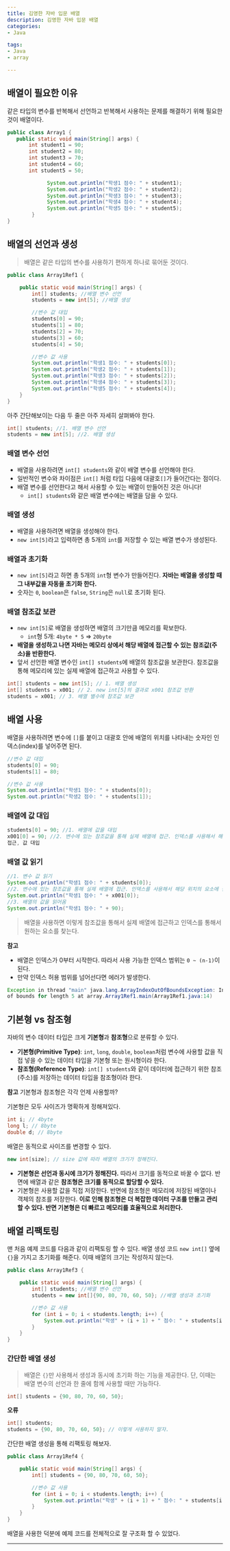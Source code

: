 ```yaml
---
title: 김영한 자바 입문 배열
description: 김영한 자바 입문 배열
categories:
- Java

tags:
- Java
- array

---
```


<!-- more -->

## 배열이 필요한 이유

같은 타입의 변수를 반복해서 선언하고 반복해서 사용하는 문제를 해결하기 위해 필요한 것이 배열이다.

```java
public class Array1 {
   public static void main(String[] args) {
       int student1 = 90;
       int student2 = 80;
       int student3 = 70;
       int student4 = 60;
       int student5 = 50;

			 System.out.println("학생1 점수: " + student1); 
			 System.out.println("학생2 점수: " + student2); 
			 System.out.println("학생3 점수: " + student3); 
			 System.out.println("학생4 점수: " + student4); 
			 System.out.println("학생5 점수: " + student5);
		}
}
```

## 배열의 선언과 생성

> 배열은 같은 타입의 변수를 사용하기 편하게 하나로 묶어둔 것이다.

```java
public class Array1Ref1 {

    public static void main(String[] args) {
        int[] students; //배열 변수 선언
        students = new int[5]; //배열 생성

        //변수 값 대입
        students[0] = 90;
        students[1] = 80;
        students[2] = 70;
        students[3] = 60;
        students[4] = 50;

        //변수 값 사용
        System.out.println("학생1 점수: " + students[0]);
        System.out.println("학생2 점수: " + students[1]);
        System.out.println("학생3 점수: " + students[2]);
        System.out.println("학생4 점수: " + students[3]);
        System.out.println("학생5 점수: " + students[4]);
    }
}
```

아주 간단해보이는 다음 두 줄은 아주 자세히 살펴봐야 한다.
```java
int[] students; //1. 배열 변수 선언 
students = new int[5]; //2. 배열 생성
```

### 배열 변수 선언

- 배열을 사용하려면 `int[] students`와 같이 배열 변수를 선언해야 한다.
- 일반적인 변수와 차이점은 `int[]` 처럼 타입 다음에 대괄호`[]`가 들어간다는 점이다.
- 배열 변수를 선언한다고 해서 사용할 수 있는 배열이 만들어진 것은 아니다!
  - `int[] students`와 같은 배열 변수에는 배열을 담을 수 있다.

### 배열 생성

- 배열을 사용하려면 배열을 생성해야 한다.
- `new int[5]`라고 입력하면 총 5개의 `int`를 저장할 수 있는 배열 변수가 생성된다.

### 배열과 초기화

- `new int[5]`라고 하면 총 5개의 `int`형 변수가 만들어진다. **자바는 배열을 생성할 때 그 내부값을 자동을 초기화 한다.**
- 숫자는 `0`, `boolean`은 `false`, `String`은 `null`로 초기화 된다.

### 배열 참조값 보관
- `new int[5]`로 배열을 생성하면 배열의 크기만큼 메모리를 확보한다.
  - `int`형 5개: `4byte * 5` => `20byte`
- **배열을 생성하고 나면 자바는 메모리 상에서 해당 배열에 접근할 수 있는 참조값(주소)을 반환한다.**
- 앞서 선언한 배열 변수인 `int[] students`에 배열의 참조값을 보관한다. 참조값을 통해 메모리에 있는 실제 배열에 접근하고 사용할 수 있다.

```java
int[] students = new int[5]; // 1. 배열 생성
int[] students = x001; // 2. new int[5]의 결과로 x001 참조값 반환
students = x001; // 3. 배열 별수에 참조값 보관
```

## 배열 사용

배열을 사용하려면 변수에 `[]`를 붙이고 대괄호 안에 배열의 위치를 나타내는 숫자인 인덱스(index)를 넣어주면 된다.

```java
//변수 값 대입
students[0] = 90; 
students[1] = 80;

//변수 값 사용
System.out.println("학생1 점수: " + students[0]);
System.out.println("학생2 점수: " + students[1]);
```

### 배열에 값 대입

```java
students[0] = 90; //1. 배열에 값을 대입
x001[0] = 90; //2. 변수에 있는 참조값을 통해 실제 배열에 접근. 인덱스를 사용해서 해당 위치의 요소에
접근, 값 대입
```

### 배열 값 읽기

```java
//1. 변수 값 읽기
System.out.println("학생1 점수: " + students[0]);
//2. 변수에 있는 참조값을 통해 실제 배열에 접근. 인덱스를 사용해서 해당 위치의 요소에 접근
System.out.println("학생1 점수: " + x001[0]);
//3. 배열의 값을 읽어옴
System.out.println("학생1 점수: " + 90);
```

> 배열을 사용하면 이렇게 참조값을 통해서 실제 배열에 접근하고 인덱스를 통해서 원하는 요소를 찾는다.

**참고**
- 배열은 인덱스가 0부터 시작한다. 따라서 사용 가능한 인덱스 범위는 `0 ~ (n-1)`이 된다.
- 만약 인덱스 허용 범위를 넘어선다면 에러가 발생한다.

```java
Exception in thread "main" java.lang.ArrayIndexOutOfBoundsException: Index 5 out
of bounds for length 5 at array.Array1Ref1.main(Array1Ref1.java:14)
```

## 기본형 vs 참조형

자바의 변수 데이터 타입은 크게 **기본형**과 **참조형**으로 분류할 수 있다.

- **기본형(Primitive Type)**: `int`, `long`, `double`, `boolean`처럼 변수에 사용할 값을 직접 넣을 수 있는 데이터 타입을 기본형 또는 원시형이라 한다.
- **참조형(Reference Type)**: `int[] students`와 같이 데이터에 접근하기 위한 참조(주소)를 저장하는 데이터 타입을 참조형이라 한다.

**참고**
기본형과 참조형은 각각 언제 사용할까?

기본형은 모두 사이즈가 명확하게 정해져있다.
```java
int i; // 4byte
long l; // 8byte
double d; // 8byte
```

배열은 동적으로 사이즈를 변경할 수 있다.
```java
new int[size]; // size 값에 따라 배열의 크기가 정해진다.
```

- **기본형은 선언과 동시에 크기가 정해진다.** 따라서 크기를 동적으로 바꿀 수 없다. 반면에 배열과 같은 **참조형은 크기를 동적으로 할당할 수 있다.**
- 기본형은 사용할 값을 직접 저장한다. 반면에 참조형은 메모리에 저장된 배열이나 객체의 참조를 저장한다. **이로 인해 참조형은 더 복잡한 데이터 구조를 만들고 관리할 수 있다. 반면 기본형은 더 빠르고 메모리를 효율적으로 처리한다.**


## 배열 리팩토링
맨 처음 예제 코드를 다음과 같이 리팩토링 할 수 있다. 배열 생성 코드 `new int[]` 옆에 `{}`을 가지고 초기화를 해준다. 이때 배열의 크기는 작성하지 않는다.
```java
public class Array1Ref3 {

    public static void main(String[] args) {
        int[] students; //배열 변수 선언
        students = new int[]{90, 80, 70, 60, 50}; //배열 생성과 초기화

        //변수 값 사용
        for (int i = 0; i < students.length; i++) {
            System.out.println("학생" + (i + 1) + " 점수: " + students[i]);
        }
    }
}
```

### 간단한 배열 생성

> 배열은 `{}`만 사용해서 생성과 동시에 초기화 하는 기능을 제공한다. 단, 이때는 배열 변수의 선언과 한 줄에 함께 사용할 때만 가능하다.

```java
int[] students = {90, 80, 70, 60, 50};
```

**오류**
```java
int[] students;
students = {90, 80, 70, 60, 50}; // 이렇게 사용하지 말자.
```

간단한 배열 생성을 통해 리팩토링 해보자.
```java
public class Array1Ref4 {

    public static void main(String[] args) {
        int[] students = {90, 80, 70, 60, 50};

        //변수 값 사용
        for (int i = 0; i < students.length; i++) {
            System.out.println("학생" + (i + 1) + " 점수: " + students[i]);
        }
    }
}
```
배열을 사용한 덕분에 예제 코드를 전체적으로 잘 구조화 할 수 있었다.


---
